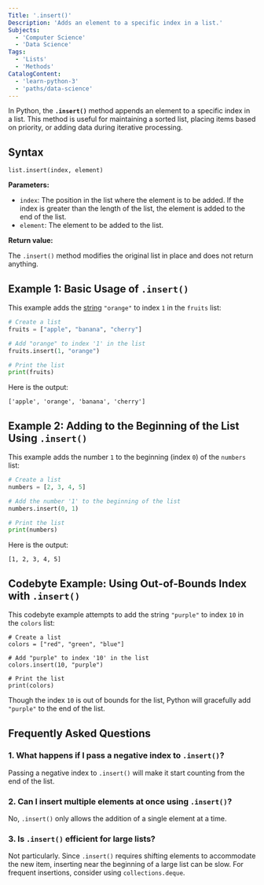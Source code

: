 ```yaml
---
Title: '.insert()'
Description: 'Adds an element to a specific index in a list.'
Subjects:
  - 'Computer Science'
  - 'Data Science'
Tags:
  - 'Lists'
  - 'Methods'
CatalogContent:
  - 'learn-python-3'
  - 'paths/data-science'
---
```


In Python, the **`.insert()`** method appends an element to a specific index in a list. This method is useful for maintaining a sorted list, placing items based on priority, or adding data during iterative processing.

## Syntax

```pseudo
list.insert(index, element)
```

**Parameters:**

- `index`: The position in the list where the element is to be added. If the index is greater than the length of the list, the element is added to the end of the list.
- `element`: The element to be added to the list.

**Return value:**

The `.insert()` method modifies the original list in place and does not return anything.

## Example 1: Basic Usage of `.insert()`

This example adds the [string](https://www.codecademy.com/resources/docs/python/strings) `"orange"` to index `1` in the `fruits` list:

```py
# Create a list
fruits = ["apple", "banana", "cherry"]

# Add "orange" to index '1' in the list
fruits.insert(1, "orange")

# Print the list
print(fruits)
```

Here is the output:

```shell
['apple', 'orange', 'banana', 'cherry']
```

## Example 2: Adding to the Beginning of the List Using `.insert()`

This example adds the number `1` to the beginning (index `0`) of the `numbers` list:

```py
# Create a list
numbers = [2, 3, 4, 5]

# Add the number '1' to the beginning of the list
numbers.insert(0, 1)

# Print the list
print(numbers)
```

Here is the output:

```shell
[1, 2, 3, 4, 5]
```

## Codebyte Example: Using Out-of-Bounds Index with `.insert()`

This codebyte example attempts to add the string `"purple"` to index `10` in the `colors` list:

```codebyte/python
# Create a list
colors = ["red", "green", "blue"]

# Add "purple" to index '10' in the list
colors.insert(10, "purple")

# Print the list
print(colors)
```

Though the index `10` is out of bounds for the list, Python will gracefully add `"purple"` to the end of the list.

## Frequently Asked Questions

### 1. What happens if I pass a negative index to `.insert()`?

Passing a negative index to `.insert()` will make it start counting from the end of the list.

### 2. Can I insert multiple elements at once using `.insert()`?

No, `.insert()` only allows the addition of a single element at a time.

### 3. Is `.insert()` efficient for large lists?

Not particularly. Since `.insert()` requires shifting elements to accommodate the new item, inserting near the beginning of a large list can be slow. For frequent insertions, consider using `collections.deque`.
